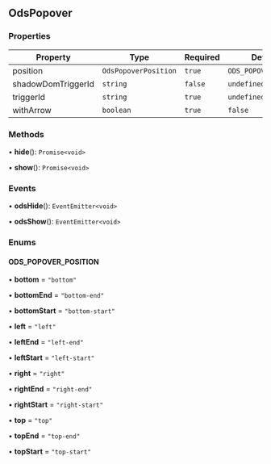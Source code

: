 ## OdsPopover
### Properties
| Property | Type | Required | Default value |
| --- | --- | --- | --- |
| position | `OdsPopoverPosition` | `true` | `ODS_POPOVER_POSITION.top` |
| shadowDomTriggerId | `string` | `false` | `undefined` |
| triggerId | `string` | `true` | `undefined` |
| withArrow | `boolean` | `true` | `false` |
### Methods
• **hide**(): `Promise<void>`

• **show**(): `Promise<void>`
### Events
• **odsHide**(): `EventEmitter<void>`

• **odsShow**(): `EventEmitter<void>`
### Enums
#### ODS_POPOVER_POSITION

• **bottom** = `"bottom"`

• **bottomEnd** = `"bottom-end"`

• **bottomStart** = `"bottom-start"`

• **left** = `"left"`

• **leftEnd** = `"left-end"`

• **leftStart** = `"left-start"`

• **right** = `"right"`

• **rightEnd** = `"right-end"`

• **rightStart** = `"right-start"`

• **top** = `"top"`

• **topEnd** = `"top-end"`

• **topStart** = `"top-start"`

